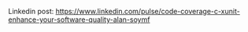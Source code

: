 Linkedin post: 
https://www.linkedin.com/pulse/code-coverage-c-xunit-enhance-your-software-quality-alan-soymf